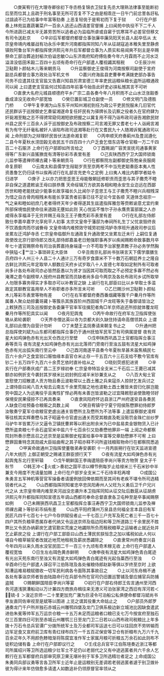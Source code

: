 <!-- { "loadSidebar": true } -->
　　○庚寅宥行在大理寺卿徐初下寺丞杨复锦衣卫狱复先丞大理熟法律事至能断初后至而位其上且疏于刑名事至无所可否复不下之由是相乖迕一日午门前忿詈各訏私过諠譊不已为给事中年富等劾奏  上恶复轻佻于是宥初而下复于狱
　　○行在户部奏上林苑监嘉蔬署菜户一百余人逃还山西请差官督捕  上曰闻苑中执役不下二千人今所进蔬已减太半无甚劳苦所以逃者必为监临所虐或自窘于饥寒耳不必差官但移文有司令送赴京
　　○辛卯后军都督府都督佥事张廉卒廉凤阳天长县人起卒伍从  太宗皇帝靖内难屡战有功永乐中累升河南都指挥同知八年从征胡寇追本稚失里至静虏镇败阿鲁台军升都指挥使洪熙元年升后军都督佥事为人质实和易闿爽不刻主是卒赐祭命工部治葬追封榆次伯谥忠敏○山东济南府知府傅佐奏今年六月霖雨不止河水泛溢渰没低田禾榖二百四十五顷有奇命行在户部遣人覆视蠲其租税
　　○壬辰沙州卫鞑靼卜颜帖木儿等来朝贡马
　　○升监察御史王俊得为河南按察司副使于宣府副总兵都督佥事方政处治军机文书
　　○嘉兴府海盐县吏曹拳考满拨吏部办事告司务不应遣其往支官盐又告嘉兴知县厉肃宣德三年率吏民运粮纵粮长盗所运粮通政司以闻  上曰遣吏支官盐何过知县四年前事今始告此奸吏必挟私憾其言不可听
　　○直隶大名府元城县顺德府平乡广宗二县各奏今年八月积雨不止山水泛涨榖黍垂成渰没无收命户部宽恤
　　○癸巳置彭城卫仓副使一员
　　○修文明门及德胜门桥
　　○甲午复李湘为山东东平州知州湘初到任为政公平吏民悦服未几旧官代还民群诉于巡按御史乞奏留湘遂命复任奸民有为驿牌长及讥察之役者久在官府肆为奸毙湘至黜之志不得骋常窥伺湘短欲把握之以冀复用不得乃诣布政司诬告湘歛民财州县之民千三百余人诉于巡按御史及布政按察二司言湘无罪又耆老七十人诣阙言湘有为有守无纤毫私被奸人诬陷布政司送湘等赴行在又耆民九十人随湘诉冤通政司以闻  上命刑部为之辩理奸民皆伏法遂命湘复职
　　○丙申顺天府奏蓟州及豊润遵化二县今年夏秋水涝田榖无收民五千四百四十六户乏食乞借东店等仓官粮一万二千四百二十石赈济  上命行在户部即如所言给之
　　○丁酉赐湖广容羙宣抚司通事黄家得等广东新兴县猺獠庞有清等钞彩币表里有差
　　○己亥陕西西宁卫大国师锁南儿监参等遣禅师裸古藏卜等来朝贡马
　　○行在都察院左副都御史陈勉亲丧服阕命复原职
　　○云南太和县儒学生叚聪岁贡至京两考不中当充吏聪奏臣本夷人性资愚鲁乞仍归读书以俟再试行在礼部言充吏今之定例  上曰夷人难比内郡学者姑令归进学
　　○庚子  上以亦力把思歪思王母能敬朝廷修职贡而歪思与其子撒秃不睦非自保之道遣敕谕王母曰朕恭膺  天命绥辑万方欲其各相和睦永安生业迩远在西鄙历世和睦老能抚幼少能事长故享福长久比闻尔子歪思王与王子撒秃不睦兴兵相残深为惜之自古骨肉相残未有能长享富贵者前事已往不足论今宜各顺  天道体念祖宗一气之亲和睦如初庶几老者得终天年少者得遂其生兹遣指挥雅忽等赍敕谕意尤宜约束所部保境恤民使命往来道路无壅如此则  天心悦监不惟尔子孙永膺贵富部属之人亦咸得永享福泽于无穷并赐王母及王王子撒秃彩币表里有差
　　○行在礼部左侍郎致仕李嘉卒嘉字允享宛平人初事  太宗文皇帝于藩邸为奉祠所礼生丁父忧哀毁终丧不饮酒食肉而尽诚餋母  文皇帝靖内难预效守城劳初授鸿胪寺序班升通政司参议后坐累左迁鸿胪寺丞  仁宗皇帝临御升左通政复升通政使又坐累左迁未行  上嗣位复通政使改北京行部侍郎又改礼部侍郎嘉虽老日勉强职事再岁以疾闻赐敕命致事数月卒年七十遣官赐祭命有司治丧葬嘉持身端谨一介不苟取予治家整肃教子孙必务学然胸中狭隘＜艹泣＞事琐碎无大臣体
　　○辛丑南京礼部尚书张瑛言天下儒学廪膳生员府四十人州三十人县二十人通计三万有奇岁食廪米不下十数万石朝廷养士之隆自古鲜比洪熙元年定取举人额数应天府乡试岁取八十人宣德七年取如定制外有可取者尚多计各处布政司亦必皆然臣愚以为贤才当因其可取而取之不必预定多寡不然必有淹滞之患今副榜举人授府州县教官而员缺者尚多自今两京及各处布政司乡试所取举人勿限多寡务得实才多取亦可以补教官之缺  上谕行在礼部臣曰比以乡举取士多滥故定其额教官虽用举人不称职者亦多所言未可听
　　○乙巳赐沙州卫鞑靼卜颜帖木儿等彩币表里等物有差
　　○行在右军都督府奏西番烟藏等簇千户秦月作等所属番人聚众劫掠囊哥藏卜等簇杀其族首阶州西固城千户龙旺等失于备御请皆治之  上敕狭西三司及巡按御史各委廉干官率军往擒犯者角□羊京师追还所掠就体覆龙旺秦月作等所犯具实以闻
　　○夜月犯舆鬼
　　○丙午命故行在府军左卫指挥使张辂从弟轮袭职
　　○天界寺僧达英以寺为京都大刹久缺住持请命高僧领其众  上谓礼部曰此僧为自营计勿听
　　○丁未楚王孟烷奏请来朝复书止之
　　○升通州把总指挥使刘斌为山东都司都指挥佥事仍于通州抚恤军民军卫有司俱属提督  夜有流星大如鸡弹色赤有光出天仓西北行至壁
　　○戊申陕西巩昌卫土官都指挥佥事汪寿等贡马  夜有流星大如鸡弹色赤有光出北落师门旁南行至浊五鼓有流星大如鸡弹色赤有光出弧矢南行至云中
　　○己酉河南遂平县奏今年夏秋旱甚禾苖焦槁民七百六十余户乏食宜验口赈恤缘本县官仓米止存一千五百六十三石支给不敷今官库有钞二十五万四千九百六十余贯乞依时直补给从之
　　○晓刻荧惑犯进贤
　　○辛亥行在户部奏庆成广昌二王岁禄初奉  仁宗皇帝特旨全支米二千石后二王薨已减其额亦如例折支今袭封其岁禄米比初封例应减半米钞兼支从之
　　○八百大甸土官宣慰使刀招散遣人贡方物且奏云波勒常以土酉土雅之兵来寇杀人掠财乞发兵讨之  上谓侍臣曰闻八百大甸去云南五千余里荒服之地也波勒土酉土雅皆未尝归化朕岂能劳中国之人为远夷役乎且夷性犷悍必两有未善岂皆波勒之过宜降敕慰谕使敦睦邻好保境安民果侵掠不已再具奏来
　　○直隶凤阳府怀远县浙江严州府遂安县各奏民人缺食已给预备仓粮赈之具数上闻
　　○癸丑宥镇守宁夏宁阳侯陈懋罪初侍郎罗汝敬奏宁夏军仓收粮官吏虗出通关皆懋所主及懋所为不法等事  上遣监察御史凌辉等往核其实辉奏懋与其子昭逼令仓官虗出通关而受其粮直及乾没赃罚金珠纻丝纱罗马驴牛羊皆累万计又逼令卫镇抚曹昇等以积出附余米为已中盐易卖金银物货入已计懋所盗卖粮七千余石盗官米中盐六千七百余引又劾奏懋他罪非一端  上阅之命都察院封所奏示懋且召之还京至是监察御史程富给事中年富等交章劾懋罪不可宥  上曰懋罪固重特念其勋戚大臣姑曲宥之其子昭亦释不问所盗钱粮赃物命行在都察院悉追之
　　○甲寅命故通州卫指挥使董敬弟寿安袭职  十一月丙辰朔行在钦天监进宣德八年大统历  上御正朝受之赐诸王群臣颁行天下
　　○夜有流星大如鸡弹色赤有光起舆鬼东北行至轩辕
　　○戊午朝鲜国王李祹遣陪臣李尚兴等贡方物贺  皇太子千秋节
　　○韩王冲＜火或＞奏初之国平凉以樽节例每岁止给禄米三千石米钞中半兼支今用度不充请量加赐  上命行在户部岁全支米二千石待丰稔再增
　　○成国公朱勇言五军神机等营官军操备者请援例放回俾依期而至其间有老疾不堪令所司选精锐者代从之
　　○山西都指挥同知崔忠卒忠凤阳寿州人父旺为义勇后卫千户兄兴代之从  太宗皇帝靖内难至夹河战没忠袭升本卫指挥同知从征交阯后数扈从征胡虏洪熙元年升都指挥同知宣德五年调山西都司奉命总督直隶各卫屯种至是卒事闻赐祭如例
　　○己未赐狭西巩昌卫土官都指挥佥事汪寿西宁卫大国师锁南儿监参及禅师祼古藏卜等钞彩币绢有差
　　○山西平阳府蒲州万泉县丞何福全言本县旧有军民匠凡四千七百七十七户今存供赋役者止一千七百三户充军及死亡者三千一百七十四户其所负粮草悉属存者代纳又令运送京师及临边阳和等卫所道路三千余里民不胜弊比又令民办纳薪炭乞遣官勘实荒废之地蠲除所负而租税粮草之运输者止就近处并乞止薪炭之役  上谓行在户部工部臣曰山西土薄民贫朕恒念之加以徭税如此人何以堪自今粮草输官者改就近地荒地租税及薪炭悉蠲除之
　　○直隶常州府奏宜兴县今年四月以来久雨水没官民田二千一百三十九顷有奇禾稼无收  上命行在户部遣人覆视宽恤
　　○日生左右珥色黄赤鲜明
　　○庚申夜有流星大如鸡弹色青白尾迹有光出天苑东南行至浊又有流星大如鸡弹色青白尾迹有光起刍藁西行至浊
　　○辛酉命行在户部遣人驿召平江伯陈瑄及各处催粮侍郎赵新等俱以岁终至京时  上欲知漕运难易粮赋徵收一切军民利病各令面陈其事故召之
　　○上以河东舟楫不通各处有事诣京师者皆由陆路命行在兵部令所在官司仍旧置巡警铺及督应捕官兵防捕盗贼
　　○赐朝鲜国陪臣李尚兴等宴
　　○初行在户部右侍郎王佐言通州至河西务河道浅狭漕船动以万计兼四方商旅舟楫往来无港义可泊张家湾之西旧有浑河若＜锍-釒＞浚近京师一二十里更加充广潴为巨浸令可泊船公私俱便命都督冯斌尚书李友直同佐审视至是斌等以图进  上览之谓其役重大命姑止之
　　○户部员外郎罗通奏龙门千户所并独石赤城云州雕鹗四堡及龙门卫俱系极边新立城池比因缺食遣武进伯朱冕等帅军五万运京仓粮一十五万未足而运粮者口粮已支七万今按宣府至独石仅三百里四日可到至赤城云州雕鹗三日至龙门卫二日若以山西布政司税粮比上年多拨十万石令总兵官谭广分拨所统军士及万全都司军运送七日可以往回庶不劳转输而边军足食又宣府前卫库有青红绿布四万一千五百疋保安等卫仓有折粮布九万六千九百余疋年久不用颜色黪暗渐将陈腐宜准作军士家属月粮可折粮五万余石如此则布不徒积边储有备  上命行在户部即议行之
　　○壬戌总兵官平江伯陈瑄奏近浙江等都司所属绍兴等卫所选运粮少壮军士不足仍以老弱代之又有中途逃匿者共六千余人乞敕行在五军都督府兵部审究原卫果无堪补别于军多卫所选精壮者足之  上命成国公朱勇同兵部议勇等言各卫所军士近年止是运粮别无差调若老弱逃匿者遽于别卫拨补彼为得计来年仿傚愈多请遣人如数追补仍领原督官率领从之
